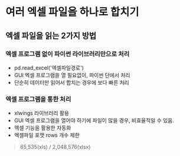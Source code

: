 # 여러 엑셀 파일을 하나로 합치기

## 엑셀 파일을 읽는 2가지 방법

### 엑셀 프로그램 없이 파이썬 라이브러리만으로 처리

- pd.read_excel('엑셀파일경로')
- GUI 엑셀 프로그램을 열 필요없이, 파이썬 단에서 처리
- 단순히 데이터만 읽어서 합치는 경우에 보다 빠른 처리

### 엑셀 프로그램을 통한 처리

- xlwings 라이브러리 활용
- GUI 엑셀 프로그램을 열어야 하기에 파일이 많을 경우, 비효율적일 수 있음.
- 엑셀 기능을 활용한 자동화
- 엑셀파일 포맷 rows 개수 제한

> 65,535(xls) / 2,048,576(xlsx)
